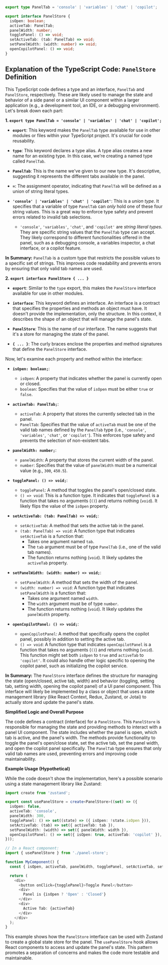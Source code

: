 ```typescript
export type PanelTab = 'console' | 'variables' | 'chat' | 'copilot';

export interface PanelStore {
  isOpen: boolean;
  activeTab: PanelTab;
  panelWidth: number;
  togglePanel: () => void;
  setActiveTab: (tab: PanelTab) => void;
  setPanelWidth: (width: number) => void;
  openCopilotPanel: () => void;
}
```

## Explanation of the TypeScript Code: `PanelStore` Definition

This TypeScript code defines a type and an interface, `PanelTab` and `PanelStore`, respectively.  These are likely used to manage the state and behavior of a side panel or a similar UI component within a larger application (e.g., a development tool, an IDE, or a debugging environment). Let's break down each part:

**1. `export type PanelTab = 'console' | 'variables' | 'chat' | 'copilot';`**

*   **`export`**:  This keyword makes the `PanelTab` type available for use in other modules or files within your TypeScript project. It's crucial for code reusability.

*   **`type`**:  This keyword declares a type alias. A type alias creates a new name for an existing type.  In this case, we're creating a named type called `PanelTab`.

*   **`PanelTab`**: This is the name we've given to our new type. It's descriptive, suggesting it represents the different tabs available in the panel.

*   **`=`**:  The assignment operator, indicating that `PanelTab` will be defined as a union of string literal types.

*   **`'console' | 'variables' | 'chat' | 'copilot'`**: This is a *union type*. It specifies that a variable of type `PanelTab` can *only* hold one of these four string values. This is a great way to enforce type safety and prevent errors related to invalid tab selections.

    *   `'console'`, `'variables'`, `'chat'`, and `'copilot'` are *string literal types*.  They are specific string values that the `PanelTab` type can accept.  They likely correspond to different functionalities offered in the panel, such as a debugging console, a variables inspector, a chat interface, or a copilot feature.

**In Summary:**  `PanelTab` is a custom type that restricts the possible values to a specific set of strings.  This improves code readability and prevents errors by ensuring that only valid tab names are used.

**2. `export interface PanelStore { ... }`**

*   **`export`**:  Similar to the `type` export, this makes the `PanelStore` interface available for use in other modules.

*   **`interface`**: This keyword defines an interface. An interface is a contract that specifies the properties and methods an object must have.  It doesn't provide the implementation, only the structure.  In this context, it describes the shape of an object that will manage the panel's state.

*   **`PanelStore`**: This is the name of our interface. The name suggests that it's a store for managing the state of the panel.

*   **`{ ... }`**:  The curly braces enclose the properties and method signatures that define the `PanelStore` interface.

Now, let's examine each property and method within the interface:

*   **`isOpen: boolean;`**:
    *   `isOpen`: A property that indicates whether the panel is currently open or closed.
    *   `boolean`:  Specifies that the value of `isOpen` must be either `true` or `false`.

*   **`activeTab: PanelTab;`**:
    *   `activeTab`:  A property that stores the currently selected tab in the panel.
    *   `PanelTab`:  Specifies that the value of `activeTab` must be one of the valid tab names defined by the `PanelTab` type (i.e., `'console'`, `'variables'`, `'chat'`, or `'copilot'`). This enforces type safety and prevents the selection of non-existent tabs.

*   **`panelWidth: number;`**:
    *   `panelWidth`: A property that stores the current width of the panel.
    *   `number`: Specifies that the value of `panelWidth` must be a numerical value (e.g., `300`, `450.5`).

*   **`togglePanel: () => void;`**:
    *   `togglePanel`: A method that toggles the panel's open/closed state.
    *   `() => void`:  This is a function type.  It indicates that `togglePanel` is a function that takes no arguments (`()`) and returns nothing (`void`).  It likely flips the value of the `isOpen` property.

*   **`setActiveTab: (tab: PanelTab) => void;`**:
    *   `setActiveTab`: A method that sets the active tab in the panel.
    *   `(tab: PanelTab) => void`: A function type that indicates `setActiveTab` is a function that:
        *   Takes one argument named `tab`.
        *   The `tab` argument must be of type `PanelTab` (i.e., one of the valid tab names).
        *   The function returns nothing (`void`).  It likely updates the `activeTab` property.

*   **`setPanelWidth: (width: number) => void;`**:
    *   `setPanelWidth`: A method that sets the width of the panel.
    *   `(width: number) => void`:  A function type that indicates `setPanelWidth` is a function that:
        *   Takes one argument named `width`.
        *   The `width` argument must be of type `number`.
        *   The function returns nothing (`void`). It likely updates the `panelWidth` property.

*   **`openCopilotPanel: () => void;`**:
    *   `openCopilotPanel`: A method that specifically opens the copilot panel, possibly in addition to setting the active tab.
    *   `() => void`:  A function type that indicates `openCopilotPanel` is a function that takes no arguments (`()`) and returns nothing (`void`).  This function might set both `isOpen` to `true` and `activeTab` to `'copilot'`.  It could also handle other logic specific to opening the copilot panel, such as initializing the copilot service.

**In Summary:** The `PanelStore` interface defines the structure for managing the state (open/closed, active tab, width) and behavior (toggling, setting tab, setting width, opening the copilot panel) of a UI panel component. This interface will likely be implemented by a class or object that uses a state management library (like React Context, Redux, Zustand, or Jotai) to actually store and update the panel's state.

**Simplified Logic and Overall Purpose**

The code defines a contract (interface) for a `PanelStore`. This `PanelStore` is responsible for managing the state and providing methods to interact with a panel UI component. The state includes whether the panel is open, which tab is active, and the panel's width. The methods provide functionality to toggle the panel's open/close state, set the active tab, set the panel width, and open the copilot panel specifically. The `PanelTab` type ensures that only valid tab names are used, preventing errors and improving code maintainability.

**Example Usage (Hypothetical)**

While the code doesn't show the implementation, here's a possible scenario using a state management library like Zustand:

```typescript
import create from 'zustand';

export const usePanelStore = create<PanelStore>((set) => ({
  isOpen: false,
  activeTab: 'console',
  panelWidth: 300,
  togglePanel: () => set((state) => ({ isOpen: !state.isOpen })),
  setActiveTab: (tab) => set({ activeTab: tab }),
  setPanelWidth: (width) => set({ panelWidth: width }),
  openCopilotPanel: () => set({ isOpen: true, activeTab: 'copilot' }),
}));

// In a React component:
import { usePanelStore } from './panel-store';

function MyComponent() {
  const { isOpen, activeTab, panelWidth, togglePanel, setActiveTab, setPanelWidth } = usePanelStore();

  return (
    <div>
      <button onClick={togglePanel}>Toggle Panel</button>
      <div>
        Panel is {isOpen ? 'Open' : 'Closed'}
      </div>
      <div>
        Active Tab: {activeTab}
      </div>
    </div>
  );
}
```

This example shows how the `PanelStore` interface can be used with Zustand to create a global state store for the panel. The `usePanelStore` hook allows React components to access and update the panel's state. This pattern promotes a separation of concerns and makes the code more testable and maintainable.
